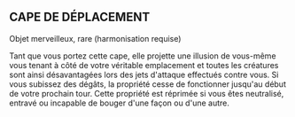 ## CAPE DE DÉPLACEMENT

Objet merveilleux, rare (harmonisation requise)

Tant que vous portez cette cape, elle projette une illusion de
vous-même vous tenant à côté de votre véritable emplacement
et toutes les créatures sont ainsi désavantagées lors des jets
d'attaque effectués contre vous. Si vous subissez des dégâts, la
propriété cesse de fonctionner jusqu'au début de votre prochain
tour. Cette propriété est réprimée si vous êtes neutralisé,
entravé ou incapable de bouger d'une façon ou d'une autre.
